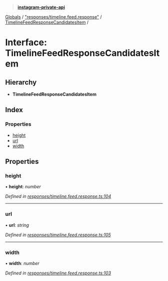 > **[instagram-private-api](../README.md)**

[Globals](../README.md) / ["responses/timeline.feed.response"](../modules/_responses_timeline_feed_response_.md) / [TimelineFeedResponseCandidatesItem](_responses_timeline_feed_response_.timelinefeedresponsecandidatesitem.md) /

# Interface: TimelineFeedResponseCandidatesItem

## Hierarchy

* **TimelineFeedResponseCandidatesItem**

## Index

### Properties

* [height](_responses_timeline_feed_response_.timelinefeedresponsecandidatesitem.md#height)
* [url](_responses_timeline_feed_response_.timelinefeedresponsecandidatesitem.md#url)
* [width](_responses_timeline_feed_response_.timelinefeedresponsecandidatesitem.md#width)

## Properties

###  height

• **height**: *number*

*Defined in [responses/timeline.feed.response.ts:104](https://github.com/dilame/instagram-private-api/blob/01eb399/src/responses/timeline.feed.response.ts#L104)*

___

###  url

• **url**: *string*

*Defined in [responses/timeline.feed.response.ts:105](https://github.com/dilame/instagram-private-api/blob/01eb399/src/responses/timeline.feed.response.ts#L105)*

___

###  width

• **width**: *number*

*Defined in [responses/timeline.feed.response.ts:103](https://github.com/dilame/instagram-private-api/blob/01eb399/src/responses/timeline.feed.response.ts#L103)*